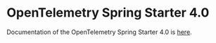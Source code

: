 # OpenTelemetry Spring Starter 4.0

Documentation of the OpenTelemetry Spring Starter 4.0 is [here](https://opentelemetry.io/docs/zero-code/java/spring-boot/).
